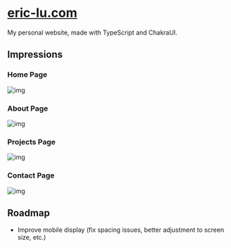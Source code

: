 # [eric-lu.com](https://eric-lu.com)

My personal website, made with TypeScript and ChakraUI.

## Impressions

### Home Page
![img](https://i.imgur.com/8JY84T1.png)

### About Page
![img](https://i.imgur.com/qefs7Nj.png)

### Projects Page
![img](https://i.imgur.com/t593HW6.png)

### Contact Page
![img](https://i.imgur.com/xYxZvVj.png)

## Roadmap
- Improve mobile display (fix spacing issues, better adjustment to screen size, etc.)
